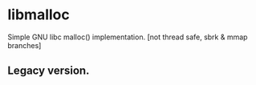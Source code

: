# libmalloc
Simple GNU libc malloc() implementation. [not thread safe, sbrk &amp; mmap branches]

## Legacy version.

